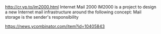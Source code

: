 http://cr.yp.to/im2000.html
Internet Mail 2000 IM2000 is a project to design a new Internet mail infrastructure around the following concept: Mail storage is the sender's responsibility

https://news.ycombinator.com/item?id=10405843
